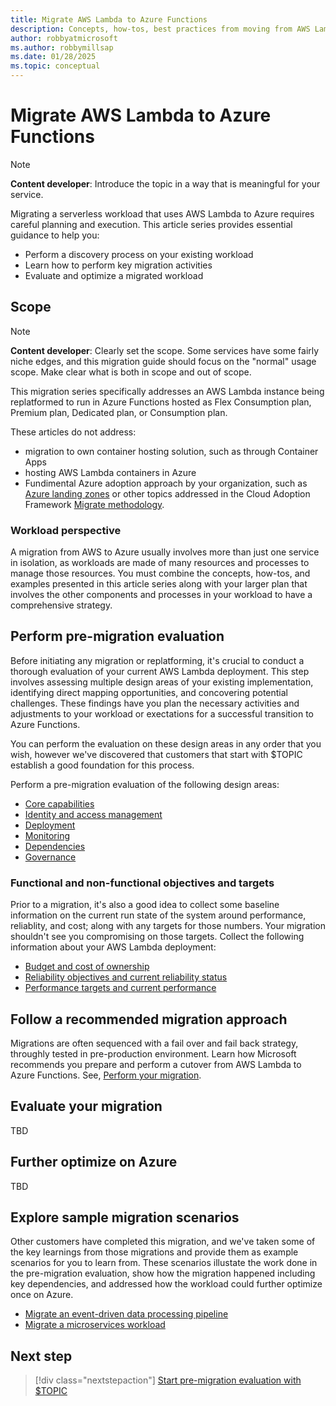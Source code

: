 ```yaml
---
title: Migrate AWS Lambda to Azure Functions
description: Concepts, how-tos, best practices from moving from AWS Lambda to Azure Functions.
author: robbyatmicrosoft
ms.author: robbymillsap
ms.date: 01/28/2025  
ms.topic: conceptual
---
```


# Migrate AWS Lambda to Azure Functions

> [!NOTE]
> **Content developer**: Introduce the topic in a way that is meaningful for your service.

Migrating a serverless workload that uses AWS Lambda to Azure requires careful planning and execution. This article series provides essential guidance to help you:

- Perform a discovery process on your existing workload
- Learn how to perform key migration activities
- Evaluate and optimize a migrated workload

## Scope

> [!NOTE]
> **Content developer**: Clearly set the scope. Some services have some fairly niche edges, and this migration guide should focus on the "normal" usage scope. Make clear what is both in scope and out of scope.

This migration series specifically addresses an AWS Lambda instance being replatformed to run in Azure Functions hosted as Flex Consumption plan, Premium plan, Dedicated plan, or Consumption plan.

These articles do not address:

- migration to own container hosting solution, such as through Container Apps
- hosting AWS Lambda containers in Azure
- Fundimental Azure adoption approach by your organization, such as [Azure landing zones](/azure/cloud-adoption-framework/ready/landing-zone/) or other topics addressed in the Cloud Adoption Framework [Migrate methodology](/azure/cloud-adoption-framework/migrate/).

### Workload perspective

A migration from AWS to Azure usually involves more than just one service in isolation, as workloads are made of many resources and processes to manage those resources. You must combine the concepts, how-tos, and examples presented in this article series along with your larger plan that involves the other components and processes in your workload to have a comprehensive strategy.

## Perform pre-migration evaluation

Before initiating any migration or replatforming, it's crucial to conduct a thorough evaluation of your current AWS Lambda deployment. This step involves assessing multiple design areas of your existing implementation, identifying direct mapping opportunities, and concovering potential challenges. These findings have you plan the necessary activities and adjustments to your workload or exectations for a successful transition to Azure Functions.

You can perform the evaluation on these design areas in any order that you wish, however we've discovered that customers that start with $TOPIC establish a good foundation for this process.

Perform a pre-migration evaluation of the following design areas:

- [Core capabilities](./capabilities.md)
- [Identity and access management](./identity-access-management.md)
- [Deployment](./deployment.md)
- [Monitoring](./monitoring.md)
- [Dependencies](./dependencies.md)
- [Governance](./governance.md)

### Functional and non-functional objectives and targets

Prior to a migration, it's also a good idea to collect some baseline information on the current run state of the system around performance, reliablity, and cost; along with any targets for those numbers. Your migration shouldn't see you compromising on those targets. Collect the following information about your AWS Lambda deployment:

- [Budget and cost of ownership](./function-placeholder.md)
- [Reliability objectives and current reliability status](./function-placeholder.md)
- [Performance targets and current performance](./function-placeholder.md)

## Follow a recommended migration approach

Migrations are often sequenced with a fail over and fail back strategy, throughly tested in pre-production environment. Learn how Microsoft recommends you prepare and perform a cutover from AWS Lambda to Azure Functions. See, [Perform your migration](./function-placeholder.md).

## Evaluate your migration

TBD

## Further optimize on Azure

TBD

## Explore sample migration scenarios

Other customers have completed this migration, and we've taken some of the key learnings from those migrations and provide them as example scenarios for you to learn from. These scenarios illustate the work done in the pre-migration evaluation, show how the migration happened including key dependencies, and addressed how the workload could further optimize once on Azure.

- [Migrate an event-driven data processing pipeline](./function-placeholder.md)
- [Migrate a microservices workload](./function-placeholder.md)

## Next step

> [!div class="nextstepaction"]
> [Start pre-migration evaluation with $TOPIC](./governance.md)